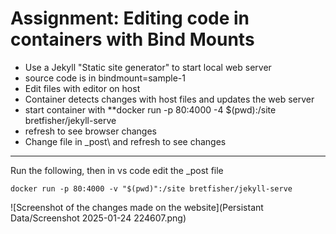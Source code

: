 # Assignment: Editing code in containers with Bind Mounts

- Use a Jekyll "Static site generator" to start local web server
- source code is in bindmount=sample-1 
- Edit files with editor on host 
- Container detects changes with host files and updates the web server 
- start container with **docker run -p 80:4000 -4 $(pwd):/site bretfisher/jekyll-serve
- refresh to see browser changes 
- Change file in _post\ and refresh to see changes 

---

Run the following, then in vs code edit the _post file 
```
docker run -p 80:4000 -v "$(pwd)":/site bretfisher/jekyll-serve
```

![Screenshot of the changes made on the website](Persistant Data/Screenshot 2025-01-24 224607.png)
